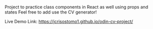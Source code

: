Project to practice class components in React as well using props and states
Feel free to add use the CV generator!

Live Demo Link: https://jcrisostomo1.github.io/odin-cv-project/
